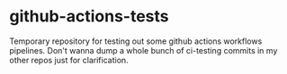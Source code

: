 # github-actions-tests
Temporary repository for testing out some github actions workflows pipelines. Don't wanna dump a whole bunch of ci-testing commits in my other repos just for clarification.
